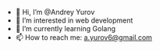 - 👋 Hi, I’m @Andrey Yurov
- 👀 I’m interested in web development
- 🌱 I’m currently learning Golang
- 📫 How to reach me: a.yurov6@gmail.com

<!---
xOviwyRx/xOviwyRx is a ✨ special ✨ repository because its `README.md` (this file) appears on your GitHub profile.
You can click the Preview link to take a look at your changes.
--->
